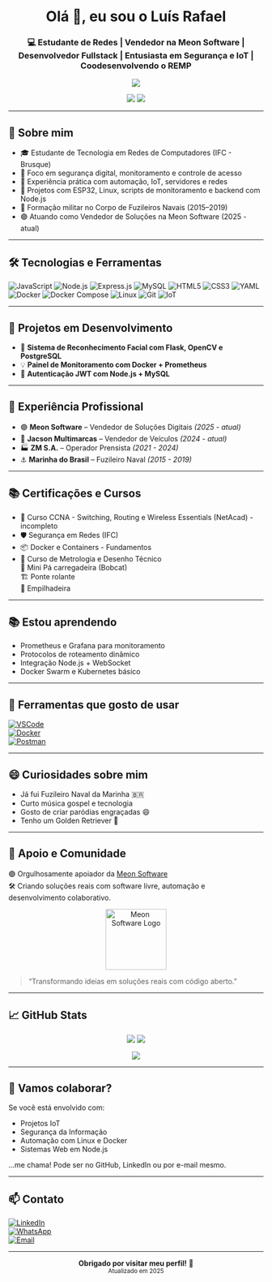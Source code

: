 <h1 align="center">Olá 👋, eu sou o Luís Rafael</h1>
<h3 align="center">💻 Estudante de Redes | Vendedor na Meon Software | Desenvolvedor Fullstack | Entusiasta em Segurança e IoT | Coodesenvolvendo o REMP</h3>

<p align="center">
  <img src="https://readme-typing-svg.herokuapp.com?font=Fira+Code&pause=1000&color=00F793&center=true&vCenter=true&width=440&lines=Estudante+no+IFC+Brusque;Vendedor+na+Meon+Software;Programador+JS+com+projetos+práticos;Projetos+com+ESP32+e+IoT;Segurança+de+Redes+e+Monitoramento;Aberto+a+novas+oportunidades!" />
</p>

<p align="center">
  <img src="https://img.shields.io/badge/Disponível%20para-Oportunidades-green" />
  <img src="https://img.shields.io/badge/Estudando-Redes%20Sem%20Fio-blue" />
</p>

---

## 🧠 Sobre mim

- 🎓 Estudante de Tecnologia em Redes de Computadores (IFC - Brusque)
- 🔐 Foco em segurança digital, monitoramento e controle de acesso
- 🔧 Experiência prática com automação, IoT, servidores e redes
- 🚀 Projetos com ESP32, Linux, scripts de monitoramento e backend com Node.js
- 🧰 Formação militar no Corpo de Fuzileiros Navais (2015–2019)
- 🟣 Atuando como Vendedor de Soluções na Meon Software (2025 - atual)

---

## 🛠️ Tecnologias e Ferramentas

![JavaScript](https://img.shields.io/badge/-JavaScript-F7DF1E?style=flat-square&logo=javascript&logoColor=black)
![Node.js](https://img.shields.io/badge/-Node.js-339933?style=flat-square&logo=node.js&logoColor=white)
![Express.js](https://img.shields.io/badge/-Express.js-000000?style=flat-square&logo=express&logoColor=white)
![MySQL](https://img.shields.io/badge/-MySQL-4479A1?style=flat-square&logo=mysql&logoColor=white)
![HTML5](https://img.shields.io/badge/-HTML5-E34F26?style=flat-square&logo=html5&logoColor=white)
![CSS3](https://img.shields.io/badge/-CSS3-1572B6?style=flat-square&logo=css3)
![YAML](https://img.shields.io/badge/-YAML-000000?style=flat-square&logo=yaml&logoColor=white)
![Docker](https://img.shields.io/badge/-Docker-2496ED?style=flat-square&logo=docker&logoColor=white)
![Docker Compose](https://img.shields.io/badge/-Docker%20Compose-1488C6?style=flat-square&logo=docker&logoColor=white)
![Linux](https://img.shields.io/badge/-Linux-FCC624?style=flat-square&logo=linux&logoColor=black)
![Git](https://img.shields.io/badge/-Git-F05032?style=flat-square&logo=git&logoColor=white)
![IoT](https://img.shields.io/badge/-IoT-blue?style=flat-square&logo=raspberrypi&logoColor=white)

---

## 🚧 Projetos em Desenvolvimento

- 🎯 **Sistema de Reconhecimento Facial com Flask, OpenCV e PostgreSQL**
- 💡 **Painel de Monitoramento com Docker + Prometheus**
- 🔐 **Autenticação JWT com Node.js + MySQL**

---

## 💼 Experiência Profissional

- 🟣 **Meon Software** – Vendedor de Soluções Digitais *(2025 - atual)*
- 🚗 **Jacson Multimarcas** – Vendedor de Veículos *(2024 - atual)*
- 🏭 **ZM S.A.** – Operador Prensista *(2021 - 2024)*
- ⚓ **Marinha do Brasil** – Fuzileiro Naval *(2015 - 2019)*

---

## 📚 Certificações e Cursos

- 📜 Curso CCNA - Switching, Routing e Wireless Essentials (NetAcad) - incompleto  
- 🛡 Segurança em Redes (IFC)  
- 📦 Docker e Containers - Fundamentos  
- 📘 Curso de Metrologia e Desenho Técnico  
🚜 Mini Pá carregadeira (Bobcat)  
🏗️ Ponte rolante  
🚜 Empilhadeira  

---

## 📚 Estou aprendendo

- Prometheus e Grafana para monitoramento  
- Protocolos de roteamento dinâmico  
- Integração Node.js + WebSocket  
- Docker Swarm e Kubernetes básico  

---

## 🔧 Ferramentas que gosto de usar

[![VSCode](https://img.shields.io/badge/Editor-VSCode-blue?logo=visualstudiocode)](https://code.visualstudio.com/)  
[![Docker](https://img.shields.io/badge/Container-Docker-blue?logo=docker)](https://www.docker.com/)  
[![Postman](https://img.shields.io/badge/API-Postman-orange?logo=postman)](https://www.postman.com/)  

---

## 😄 Curiosidades sobre mim

- Já fui Fuzileiro Naval da Marinha 🇧🇷  
- Curto música gospel e tecnologia  
- Gosto de criar paródias engraçadas 😄  
- Tenho um Golden Retriever 🐶  

---

## 🤝 Apoio e Comunidade

🟣 Orgulhosamente apoiador da [Meon Software](https://github.com/Meon-Software)  
🛠 Criando soluções reais com software livre, automação e desenvolvimento colaborativo.

<p align="center">
  <img src="https://github.com/Meon-Software.png" alt="Meon Software Logo" width="120"/>
</p>

> “Transformando ideias em soluções reais com código aberto.”

---

## 📈 GitHub Stats

<p align="center">
  <img src="https://github-readme-stats.vercel.app/api?username=luisrafael1207&show_icons=true&theme=tokyonight" />
  <img src="https://github-readme-streak-stats.herokuapp.com/?user=luisrafael1207&theme=tokyonight" />
</p>

<p align="center">
  <img src="https://github-readme-stats.vercel.app/api/top-langs/?username=luisrafael1207&layout=compact&theme=tokyonight" />
</p>

---

## 🤝 Vamos colaborar?

Se você está envolvido com:  
- Projetos IoT  
- Segurança da Informação  
- Automação com Linux e Docker  
- Sistemas Web em Node.js  

...me chama! Pode ser no GitHub, LinkedIn ou por e-mail mesmo.

---

## 📫 Contato

[![LinkedIn](https://img.shields.io/badge/LinkedIn-blue?style=flat&logo=linkedin)](https://linkedin.com/in/luís-rafael-9376351b6)  
[![WhatsApp](https://img.shields.io/badge/WhatsApp-Contate--me-brightgreen?logo=whatsapp)](https://wa.me/5591992754632)  
[![Email](https://img.shields.io/badge/Email-luisrafael12074811@gmail.com-red?logo=gmail)](mailto:luisrafael12074811@gmail.com)

---

<p align="center">
  <b>Obrigado por visitar meu perfil!</b> 🙌<br/>
  <sub>Atualizado em 2025</sub>
</p>
